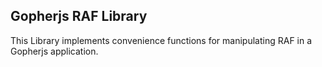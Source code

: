 Gopherjs RAF Library
-----------------------

This Library implements convenience functions for manipulating RAF 
in a Gopherjs application.
